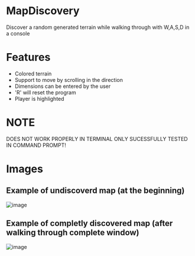 # MapDiscovery
Discover a random generated terrain while walking through with W,A,S,D in a console

# Features

- Colored terrain
- Support to move by scrolling in the direction
- Dimensions can be entered by the user
- 'R' will reset the program
- Player is highlighted

# NOTE

DOES NOT WORK PROPERLY IN TERMINAL ONLY SUCESSFULLY TESTED IN COMMAND PROMPT!

# Images

## Example of undiscoverd map (at the beginning)

![image](https://user-images.githubusercontent.com/62218506/204389807-4a40f6cc-a75c-4aa7-8c1a-9065c80dab0c.png)


## Example of completly discovered map (after walking through complete window)

![image](https://user-images.githubusercontent.com/62218506/204389646-d29ba667-3d31-4576-805f-85584cbb34fb.png)
